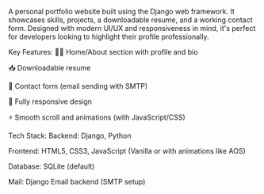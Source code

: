 A personal portfolio website built using the Django web framework. It showcases skills, projects, a downloadable resume, and a working contact form. Designed with modern UI/UX and responsiveness in mind, it's perfect for developers looking to highlight their profile professionally.

Key Features:
🧑‍💼 Home/About section with profile and bio

📥 Downloadable resume

📨 Contact form (email sending with SMTP)

📱 Fully responsive design

⚡ Smooth scroll and animations (with JavaScript/CSS)

Tech Stack:
Backend: Django, Python

Frontend: HTML5, CSS3, JavaScript (Vanilla or with animations like AOS)

Database: SQLite (default)

Mail: Django Email backend (SMTP setup)
